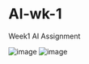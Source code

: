 # AI-wk-1
Week1 AI Assignment

![image](https://github.com/user-attachments/assets/a39cbc40-52ce-4131-a6e5-a49d8ae7cf1a)
![image](https://github.com/user-attachments/assets/9e9903d6-a3da-43fc-b9fa-6b0770051bee)
